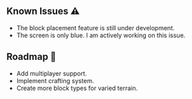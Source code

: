 ## Known Issues ⚠️
- The block placement feature is still under development.
- The screen is only blue. I am actively working on this issue.

## Roadmap 📅
- Add multiplayer support.
- Implement crafting system.
- Create more block types for varied terrain.
